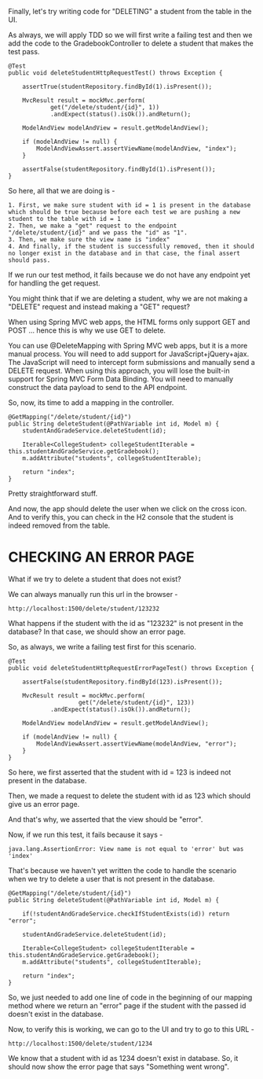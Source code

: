 Finally, let's try writing code for "DELETING" a student from the table in the UI.

As always, we will apply TDD so we will first write a failing test and then we add the code to the GradebookController to delete a student that makes the test pass.

    @Test
    public void deleteStudentHttpRequestTest() throws Exception {

        assertTrue(studentRepository.findById(1).isPresent());

        MvcResult result = mockMvc.perform(
                get("/delete/student/{id}", 1))
                .andExpect(status().isOk()).andReturn();

        ModelAndView modelAndView = result.getModelAndView();

        if (modelAndView != null) {
            ModelAndViewAssert.assertViewName(modelAndView, "index");
        }

        assertFalse(studentRepository.findById(1).isPresent());
    }

So here, all that we are doing is - 

    1. First, we make sure student with id = 1 is present in the database which should be true because before each test we are pushing a new student to the table with id = 1
    2. Then, we make a "get" request to the endpoint "/delete/student/{id}" and we pass the "id" as "1".
    3. Then, we make sure the view name is "index"
    4. And finally, if the student is successfully removed, then it should no longer exist in the database and in that case, the final assert should pass.

If we run our test method, it fails because we do not have any endpoint yet for handling the get request.

You might think that if we are deleting a student, why we are not making a "DELETE" request and instead making a "GET" request?

When using Spring MVC web apps, the HTML forms only support GET and POST ... hence this is why we use GET to delete. 

You can use @DeleteMapping with Spring MVC web apps, but it is a more manual process. You will need to add support for JavaScript+jQuery+ajax. The JavaScript will need to intercept form submissions and manually send a DELETE request. When using this approach, you will lose the built-in support for Spring MVC Form Data Binding. You will need to manually construct the data payload to send to the API endpoint.

So, now, its time to add a mapping in the controller.

    @GetMapping("/delete/student/{id}")
	public String deleteStudent(@PathVariable int id, Model m) {
		studentAndGradeService.deleteStudent(id);

		Iterable<CollegeStudent> collegeStudentIterable = this.studentAndGradeService.getGradebook();
		m.addAttribute("students", collegeStudentIterable);

		return "index";
	}

Pretty straightforward stuff.

And now, the app should delete the user when we click on the cross icon. And to verify this, you can check in the H2 console that the student is indeed removed from the table.

# CHECKING AN ERROR PAGE

What if we try to delete a student that does not exist?

We can always manually run this url in the browser - 

    http://localhost:1500/delete/student/123232

What happens if the student with the id as "123232" is not present in the database? In that case, we should show an error page.

So, as always, we write a failing test first for this scenario.

    @Test
    public void deleteStudentHttpRequestErrorPageTest() throws Exception {

        assertFalse(studentRepository.findById(123).isPresent());

        MvcResult result = mockMvc.perform(
                        get("/delete/student/{id}", 123))
                .andExpect(status().isOk()).andReturn();

        ModelAndView modelAndView = result.getModelAndView();

        if (modelAndView != null) {
            ModelAndViewAssert.assertViewName(modelAndView, "error");
        }
    }

So here, we first asserted that the student with id = 123 is indeed not present in the database.

Then, we made a request to delete the student with id as 123 which should give us an error page.

And that's why, we asserted that the view should be "error".

Now, if we run this test, it fails because it says - 

    java.lang.AssertionError: View name is not equal to 'error' but was 'index'

That's because we haven't yet written the code to handle the scenario when we try to delete a user that is not present in the database.

    @GetMapping("/delete/student/{id}")
	public String deleteStudent(@PathVariable int id, Model m) {
		
		if(!studentAndGradeService.checkIfStudentExists(id)) return "error";
		
		studentAndGradeService.deleteStudent(id);

		Iterable<CollegeStudent> collegeStudentIterable = this.studentAndGradeService.getGradebook();
		m.addAttribute("students", collegeStudentIterable);

		return "index";
	}

So, we just needed to add one line of code in the beginning of our mapping method where we return an "error" page if the student with the passed id doesn't exist in the database.

Now, to verify this is working, we can go to the UI and try to go to this URL - 

    http://localhost:1500/delete/student/1234

We know that a student with id as 1234 doesn't exist in database. So, it should now show the error page that says "Something went wrong".